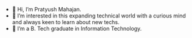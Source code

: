- 👋 Hi, I’m Pratyush Mahajan.
- 👀 I’m interested in this expanding technical world with a curious mind and always keen to learn about new techs. 
- 🌱 I’m a B. Tech graduate in Information Technology.

<!---
PratyushMahajan/PratyushMahajan is a ✨ special ✨ repository because its `README.md` (this file) appears on your GitHub profile.
You can click the Preview link to take a look at your changes.
--->

